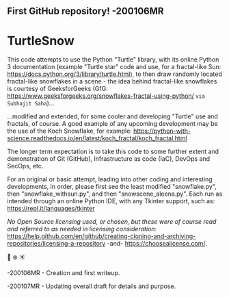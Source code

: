 ## First GitHub repository!  -200106MR
# TurtleSnow

This code attempts to use the Python "Turtle" library, with its online Python 3 documentation (example "Turtle star" code and use, for a fractal-like Sun:  https://docs.python.org/3/library/turtle.html), to then draw randomly located fractal-like snowflakes in a scene - the idea behind fractal-like snowflakes is courtesy of GeeksforGeeks (GfG:  https://www.geeksforgeeks.org/snowflakes-fractal-using-python/ `via Subhajit Saha`)...  

...modified and extended, for some cooler and developing "Turtle" use and fractals, of course.  A good example of any upcoming development may be the use of the Koch Snowflake, for example:  https://python-with-science.readthedocs.io/en/latest/koch_fractal/koch_fractal.html

The longer term expectation is to take this code to some further extent and demonstration of Git (GitHub), Infrastructure as code (IaC), DevOps and SecOps, etc.

For an original or basic attempt, leading into other coding and interesting developments, in order, please first see the least modified  "snowflake.py", then "snowflake_withsun.py", and then "snowscene_aleena.py".  Each run as intended through an online Python IDE, with any Tkinter support, such as:  https://repl.it/languages/tkinter 

*No Open Source licensing used, or chosen, but these were of course read and referred to as needed in licensing consideration:*  https://help.github.com/en/github/creating-cloning-and-archiving-repositories/licensing-a-repository -and- https://choosealicense.com/.

:turtle: :snowflake: :sunny:

-200106MR - Creation and first writeup.

-200107MR - Updating overall draft for details and purpose.
